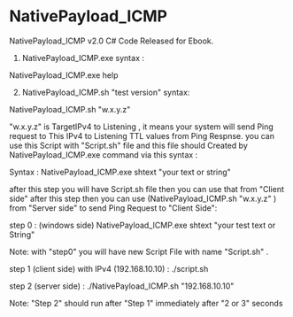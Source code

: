# NativePayload_ICMP 

NativePayload_ICMP  v2.0 C# Code Released for Ebook.

1. NativePayload_ICMP.exe syntax :

NativePayload_ICMP.exe  help  

2. NativePayload_ICMP.sh  "test version"  syntax:

NativePayload_ICMP.sh  "w.x.y.z" 

"w.x.y.z" is TargetIPv4 to Listening , it means your system will send Ping request to This IPv4 to Listening TTL values from Ping Respnse.  you can use this Script with "Script.sh" file and this file should Created by NativePayload_ICMP.exe command via this syntax :

Syntax : NativePayload_ICMP.exe  shtext  "your text or string"

after this step you will have Script.sh file then you can use that from "Client side" after this step then you can use (NativePayload_ICMP.sh  "w.x.y.z" ) from "Server side"  to send Ping Request to "Client Side":

step 0 : (windows side) NativePayload_ICMP.exe shtext "your test text or String"

Note: with "step0" you will have new Script File with name "Script.sh" .

step 1 (client side) with IPv4 (192.168.10.10) : ./script.sh

step 2 (server side) : ./NativePayload_ICMP.sh  "192.168.10.10" 

Note: "Step 2" should run after "Step 1" immediately after "2 or 3" seconds 

